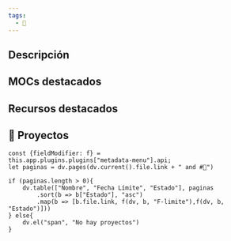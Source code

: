 ```yaml
---
tags:
  - 🌟
---
```

## Descripción

## MOCs destacados

## Recursos destacados

## 💼 Proyectos
```dataviewjs
const {fieldModifier: f} =
this.app.plugins.plugins["metadata-menu"].api;
let paginas = dv.pages(dv.current().file.link + " and #💼")

if (paginas.length > 0){
	dv.table(["Nombre", "Fecha Límite", "Estado"], paginas
		.sort(b => b["Estado"], "asc")
		.map(b => [b.file.link, f(dv, b, "F-limite"),f(dv, b, "Estado")]))
} else{
	dv.el("span", "No hay proyectos")
}
```
